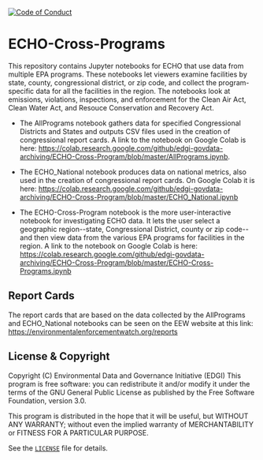 [![Code of Conduct](https://img.shields.io/badge/%E2%9D%A4-code%20of%20conduct-blue.svg?style=flat)](https://github.com/edgi-govdata-archiving/overview/blob/master/CONDUCT.md)

# ECHO-Cross-Programs
This repository contains Jupyter notebooks for ECHO that use data from multiple
EPA programs. These notebooks let viewers examine facilities by state, county, congressional district, or zip code, and collect the program-specific data for all the facilities in the region. The notebooks look at emissions, violations, inspections, and enforcement for the Clean Air Act, Clean Water Act, and Resouce Conservation and Recovery Act.

- The AllPrograms notebook gathers data for specified Congressional Districts and States and outputs CSV files used in the creation of congressional report cards.  A link to the notebook on Google Colab is here: https://colab.research.google.com/github/edgi-govdata-archiving/ECHO-Cross-Program/blob/master/AllPrograms.ipynb.
- The ECHO_National notebook produces data on national metrics, also used in the creation of congressional report cards.  On Google Colab it is here: https://colab.research.google.com/github/edgi-govdata-archiving/ECHO-Cross-Program/blob/master/ECHO_National.ipynb

- The ECHO-Cross-Program notebook is the more user-interactive notebook for investigating ECHO data.  It lets the user select a geographic region--state, Congressional District, county or zip code--and then view data from the various EPA programs for facilities in the region.  A link to the notebook on Google Colab is here: https://colab.research.google.com/github/edgi-govdata-archiving/ECHO-Cross-Program/blob/master/ECHO-Cross-Programs.ipynb

## Report Cards
The report cards that are based on the data collected by the AllPrograms and ECHO_National notebooks can be seen on the EEW website at this link:  https://environmentalenforcementwatch.org/reports

## License & Copyright

Copyright (C) <year> Environmental Data and Governance Initiative (EDGI)
This program is free software: you can redistribute it and/or modify it under the terms of the GNU General Public License as published by the Free Software Foundation, version 3.0.

This program is distributed in the hope that it will be useful, but WITHOUT ANY WARRANTY; without even the implied warranty of MERCHANTABILITY or FITNESS FOR A PARTICULAR PURPOSE.

See the [`LICENSE`](/LICENSE) file for details.
